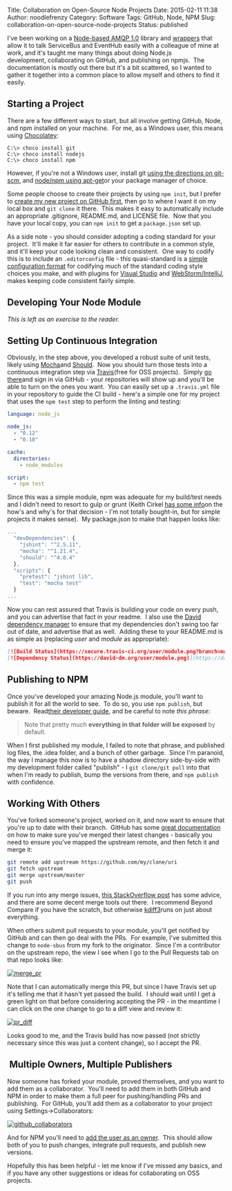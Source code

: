 Title: Collaboration on Open-Source Node Projects
Date: 2015-02-11 11:38
Author: noodlefrenzy
Category: Software
Tags: GitHub, Node, NPM
Slug: collaboration-on-open-source-node-projects
Status: published

I've been working on a [Node-based AMQP
1.0](https://github.com/noodlefrenzy/node-amqp-1-0) library and
[wrappers](https://github.com/noodlefrenzy/node-sbus-amqp10) that allow
it to talk ServiceBus and EventHub easily with a colleague of mine at
work, and it's taught me many things about doing Node.js
development, collaborating on GitHub, and publishing on npmjs.  The
documentation is mostly out there but it's a bit scattered, so I wanted
to gather it together into a common place to allow myself and others to
find it easily.

Starting a Project
------------------

There are a few different ways to start, but all involve getting GitHub,
Node, and npm installed on your machine.  For me, as a Windows user,
this means using [Chocolatey](https://chocolatey.org/ "Get Chocolatey"):

```batch
C:\> choco install git
C:\> choco install nodejs
C:\> choco install npm
```

However, if you're not a Windows user, install git [using the directions
on
git-scm](http://git-scm.com/book/en/v2/Getting-Started-Installing-Git),
and [node/npm
using apt-get](https://github.com/joyent/node/wiki/Installing-Node.js-via-package-manager)or
your package manager of choice.

Some people choose to create their projects by using `npm init`, but I
prefer to [create my new project on GitHub
first](https://help.github.com/articles/create-a-repo/ "Create a Repository"),
then go to where I want it on my local box and `git clone` it there.
 This makes it easy to automatically include an appropriate .gitignore,
README.md, and LICENSE file.  Now that you have your local copy, you
can `npm init` to get a `package.json` set up.

As a side note - you should consider adopting a coding standard for your
project.  It'll make it far easier for others to contribute in a common
style, and it'll keep your code looking clean and consistent.  One way
to codify this is to include an `.editorconfig` file - this
quasi-standard is a [simple configuration
format](http://editorconfig.org/) for codifying much of the standard
coding style choices you make, and with plugins for [Visual
Studio](https://github.com/editorconfig/editorconfig-visualstudio#readme)
and
[WebStorm/IntelliJ](https://github.com/JetBrains/intellij-community/tree/master/plugins/editorconfig),
makes keeping code consistent fairly simple.

Developing Your Node Module
---------------------------

*This is left as an exercise to the reader.*

Setting Up Continuous Integration
---------------------------------

Obviously, in the step above, you developed a robust suite of unit
tests, likely using [Mocha](http://mochajs.org/)and
[Should](https://github.com/shouldjs/should.js).  Now you should turn
those tests into a continuous integration step via
[Travis](http://travis-ci.org/)(free for OSS projects).  Simply [go
there](http://travis-ci.org/)and sign in via GitHub - your repositories
will show up and you'll be able to turn on the ones you want.  You can
easily set up a `.travis.yml` file in your repository to guide the CI
build - here's a simple one for my project that uses the `npm test` step
to perform the linting and testing:

```yaml
language: node_js

node_js:
  - "0.12"
  - "0.10"

cache:
  directories:
    - node_modules

script:
  - npm test
```

Since this was a simple module, npm was adequate for my build/test needs
and I didn't need to resort to gulp or grunt (Keith Cirkel [has some
info](http://blog.keithcirkel.co.uk/how-to-use-npm-as-a-build-tool/)on
the how's and why's for that decision - I'm not totally bought-in, but
for simple projects it makes sense).  My package.json to make that
happen looks like:

```js
...
  "devDependencies": {
    "jshint": "^2.5.11",
    "mocha": "^1.21.4",
    "should": "^4.0.4"
  },
  "scripts": {
    "pretest": "jshint lib",
    "test": "mocha test"
  }
...
```

Now you can rest assured that Travis is building your code on every
push, and you can advertise that fact in your readme.  I also use the
[David dependency manager](https://david-dm.org/) to ensure that my
dependencies don't swing too far out of date, and advertise that as
well.  Adding these to your README.md is as simple as (replacing *user*
and *module* as appropriate):

```markdown
[![Build Status](https://secure.travis-ci.org/user/module.png?branch=master)](https://travis-ci.org/user/module)
[![Dependency Status](https://david-dm.org/user/module.png)](https://david-dm.org/user/module)
```

Publishing to NPM
-----------------

Once you've developed your amazing Node.js module, you'll want to
publish it for all the world to see.  To do so, you use `npm publish`,
but beware.  Read[their developer
guide](https://docs.npmjs.com/misc/developers "NPM Developer Guide"),
and be careful to note *this phrase*:

> Note that pretty much **everything in that folder will be exposed** by
> default.

When I first published my module, I failed to note that phrase, and
published log files, the .idea folder, and a bunch of other garbage.
 Since I'm paranoid, the way I manage this now is to have a shadow
directory side-by-side with my development folder called "publish" - I
`git clone/git pull` into that when I'm ready to publish, bump the
versions from there, and `npm publish` with confidence.

Working With Others
-------------------

You've forked someone's project, worked on it, and now want to ensure
that you're up to date with their branch.  GitHub has some [great
documentation](https://help.github.com/articles/syncing-a-fork/ "Syncing a Fork on GitHub")
on how to make sure you've merged their latest changes - basically you
need to ensure you've mapped the upstream remote, and then fetch it and
merge it:

```bash
git remote add upstream https://github.com/my/clone/uri
git fetch upstream
git merge upstream/master
git push
```

If you run into any merge issues, [this StackOverflow
post](http://stackoverflow.com/questions/161813/fix-merge-conflicts-in-git "Fixing Merge Conflicts")
has some advice, and there are some decent merge tools out there.  I
recommend Beyond Compare if you have the scratch, but otherwise
[kdiff3](http://kdiff3.sourceforge.net/)runs on just about everything.

When others submit pull requests to your module, you'll get notified by
GitHub and can then go deal with the PRs.  For example, I've submitted
this change to `node-sbus` from my fork to the originator.  Since I'm a
contributor on the upstream repo, the view I see when I go to the Pull
Requests tab on that repo looks like:

[![merge\_pr](http://www.mikelanzetta.com/wp-content/uploads/2015/02/merge_pr.png)](http://www.mikelanzetta.com/wp-content/uploads/2015/02/merge_pr.png)

Note that I can automatically merge this PR, but since I have Travis set
up it's telling me that it hasn't yet passed the build.  I should wait
until I get a green light on that before considering accepting the PR -
in the meantime I can click on the one change to go to a diff view and
review it:

[![pr\_diff](http://www.mikelanzetta.com/wp-content/uploads/2015/02/pr_diff-1024x330.png)](http://www.mikelanzetta.com/wp-content/uploads/2015/02/pr_diff.png)

Looks good to me, and the Travis build has now passed (not strictly
necessary since this was just a content change), so I accept the PR.

 Multiple Owners, Multiple Publishers
-------------------------------------

Now someone has forked your module, proved themselves, and you want to
add them as a collaborator.  You'll need to add them in both GitHub and
NPM in order to make them a full peer for pushing/handling PRs and
publishing.  For GitHub, you'll add them as a collaborator to your
project using Settings-\>Collaborators:

[![github\_collaborators](http://www.mikelanzetta.com/wp-content/uploads/2015/02/github_collaborators-300x145.png)](http://www.mikelanzetta.com/wp-content/uploads/2015/02/github_collaborators.png)

And for NPM you'll need to [add the user as an
owner](https://docs.npmjs.com/cli/owner "NPM Owner").  This should allow
both of you to push changes, integrate pull requests, and publish new
versions.

Hopefully this has been helpful - let me know if I've missed any basics,
and if you have any other suggestions or ideas for collaborating on OSS
projects.

